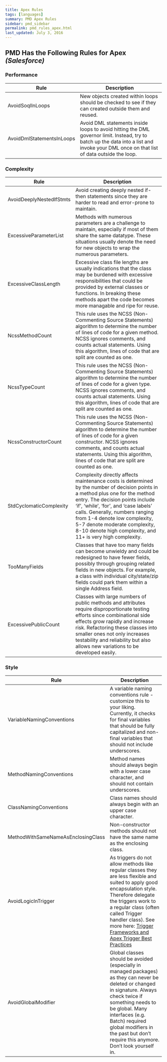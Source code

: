 ```yaml
---
title: Apex Rules
tags: [languages]
summary: PMD Apex Rules
sidebar: pmd_sidebar
permalink: pmd_rules_apex.html
last_updated: July 3, 2016
---
```


## PMD Has the Following Rules for Apex *(Salesforce)*

### Performance

|   Rule   |   Description   |
|   ---   |   ---   |
|   AvoidSoqlInLoops   |   New objects created within loops should be checked to see if they can created outside them and reused.   |
|   AvoidDmlStatementsInLoops   |   Avoid DML statements inside loops to avoid hitting the DML governor limit. Instead, try to batch up the data into a list and invoke your DML once on that list of data outside the loop.   |

### Complexity

|   Rule   |   Description   |
|   ---   |   ---   |
|   AvoidDeeplyNestedIfStmts   |   Avoid creating deeply nested if-then statements since they are harder to read and error-prone to maintain.   |
|   ExcessiveParameterList   |   Methods with numerous parameters are a challenge to maintain, especially if most of them share the same datatype. These situations usually denote the need for new objects to wrap the numerous parameters.   |
|   ExcessiveClassLength   |   Excessive class file lengths are usually indications that the class may be burdened with excessive responsibilities that could be provided by external classes or functions. In breaking these methods apart the code becomes more managable and ripe for reuse.  |
|   NcssMethodCount   |   This rule uses the NCSS (Non-Commenting Source Statements) algorithm to determine the number of lines of code for a given method. NCSS ignores comments, and counts actual statements. Using this algorithm, lines of code that are split are counted as one.   |
|   NcssTypeCount   |   This rule uses the NCSS (Non-Commenting Source Statements) algorithm to determine the number of lines of code for a given type. NCSS ignores comments, and counts actual statements. Using this algorithm, lines of code that are split are counted as one.   |
|   NcssConstructorCount   |   This rule uses the NCSS (Non-Commenting Source Statements) algorithm to determine the number of lines of code for a given constructor. NCSS ignores comments, and counts actual statements. Using this algorithm, lines of code that are split are counted as one.   |
|   StdCyclomaticComplexity   |   Complexity directly affects maintenance costs is determined by the number of decision points in a method plus one for the method entry. The decision points include ‘if’, ‘while’, ‘for’, and ‘case labels’ calls. Generally, numbers ranging from 1-4 denote low complexity, 5-7 denote moderate complexity, 8-10 denote high complexity, and 11+ is very high complexity.   |
|   TooManyFields   |   Classes that have too many fields can become unwieldy and could be redesigned to have fewer fields, possibly through grouping related fields in new objects. For example, a class with individual city/state/zip fields could park them within a single Address field.   |
|   ExcessivePublicCount   |   Classes with large numbers of public methods and attributes require disproportionate testing efforts since combinational side effects grow rapidly and increase risk. Refactoring these classes into smaller ones not only increases testability and reliability but also allows new variations to be developed easily.   |

### Style

|   Rule   |   Description   |
|   ---   |   ---   |
|   VariableNamingConventions   |   A variable naming conventions rule - customize this to your liking. Currently, it checks for final variables that should be fully capitalized and non-final variables that should not include underscores.   |
|   MethodNamingConventions   |   Method names should always begin with a lower case character, and should not contain underscores.   |
|   ClassNamingConventions   |   Class names should always begin with an upper case character.   |
|   MethodWithSameNameAsEnclosingClass   |   Non-constructor methods should not have the same name as the enclosing class.   |
|   AvoidLogicInTrigger   |   As triggers do not allow methods like regular classes they are less flexible and suited to apply good encapsulation style. Therefore delegate the triggers work to a regular class (often called Trigger handler class). See more here: <a href="https://developer.salesforce.com/page/Trigger_Frameworks_and_Apex_Trigger_Best_Practices" target="_blank">Trigger Frameworks and Apex Trigger Best Practices</a>  |
|   AvoidGlobalModifier   |   Global classes should be avoided (especially in managed packages) as they can never be deleted or changed in signature. Always check twice if something needs to be global. Many interfaces (e.g. Batch) required global modifiers in the past but don’t require this anymore. Don’t look yourself in.   |

